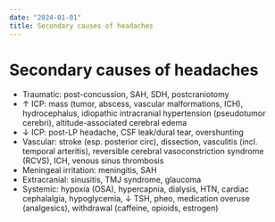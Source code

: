 ```yaml
---
date: "2024-01-01"
title: Secondary causes of headaches
---
```


# Secondary causes of headaches

* Traumatic: post-concussion, SAH, SDH, postcraniotomy
* ↑ ICP: mass (tumor, abscess, vascular malformations, ICH), hydrocephalus, idiopathic intracranial hypertension (pseudotumor cerebri), altitude-associated cerebral edema
* ↓ ICP: post-LP headache, CSF leak/dural tear, overshunting
* Vascular: stroke (esp. posterior circ), dissection, vasculitis (incl. temporal arteritis), reversible cerebral vasoconstriction syndrome (RCVS), ICH, venous sinus thrombosis
* Meningeal irritation: meningitis, SAH
* Extracranial: sinusitis, TMJ syndrome, glaucoma
* Systemic: hypoxia (OSA), hypercapnia, dialysis, HTN, cardiac cephalalgia, hypoglycemia, ↓ TSH, pheo, medication overuse (analgesics), withdrawal (caffeine, opioids, estrogen)

